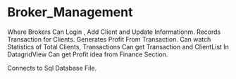 # Broker_Management
 
Where Brokers Can Login , Add Client and Update Informationm.
Records Transaction for Clients.
Generates Profit From Transaction.
Can watch Statistics of Total Clients, Transactions
Can get Transaction and ClientList In DatagridView 
Can get Profit idea from Finance Section. 

Connects to Sql Database File.
